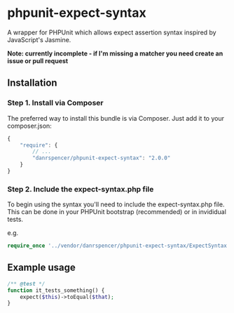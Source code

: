phpunit-expect-syntax
==============

A wrapper for PHPUnit which allows expect assertion syntax inspired by JavaScript's Jasmine.

**Note: currently incomplete - if I'm missing a matcher you need create an issue or pull request**

## Installation

### Step 1. Install via Composer

The preferred way to install this bundle is via Composer. Just add it to your composer.json:

``` js
{
    "require": {
        // ...
        "danrspencer/phpunit-expect-syntax": "2.0.0"
    }
}
``` 

### Step 2. Include the expect-syntax.php file

To begin using the syntax you'll need to include the expect-syntax.php file. This can be done in your PHPUnit bootstrap (recommended) or in invididual tests.

e.g.

``` php
require_once '../vendor/danrspencer/phpunit-expect-syntax/ExpectSyntax.php';
```

## Example usage

``` php
/** @test */
function it_tests_something() {
	expect($this)->toEqual($that);	
}
```
